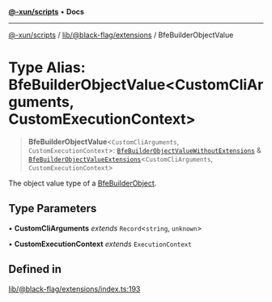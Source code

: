 [**@-xun/scripts**](../../../../README.md) • **Docs**

***

[@-xun/scripts](../../../../README.md) / [lib/@black-flag/extensions](../README.md) / BfeBuilderObjectValue

# Type Alias: BfeBuilderObjectValue\<CustomCliArguments, CustomExecutionContext\>

> **BfeBuilderObjectValue**\<`CustomCliArguments`, `CustomExecutionContext`\>: [`BfeBuilderObjectValueWithoutExtensions`](BfeBuilderObjectValueWithoutExtensions.md) & [`BfeBuilderObjectValueExtensions`](BfeBuilderObjectValueExtensions.md)\<`CustomCliArguments`, `CustomExecutionContext`\>

The object value type of a [BfeBuilderObject](BfeBuilderObject.md).

## Type Parameters

• **CustomCliArguments** *extends* `Record`\<`string`, `unknown`\>

• **CustomExecutionContext** *extends* `ExecutionContext`

## Defined in

[lib/@black-flag/extensions/index.ts:193](https://github.com/Xunnamius/xscripts/blob/d6d7a7ba960d4afbaeb1cb7202a4cb4c1a4e6c33/lib/@black-flag/extensions/index.ts#L193)
